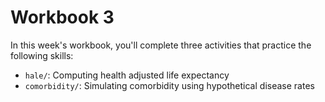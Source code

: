 # Workbook 3
In this week's workbook, you'll complete three activities that practice the following skills:

- `hale/`: Computing health adjusted life expectancy
- `comorbidity/`: Simulating comorbidity using hypothetical disease rates